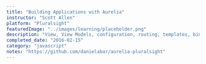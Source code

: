 ```yaml
---
title: "Building Applications with Aurelia"
instructor: "Scott Allen"
platform: "Pluralsight"
featuredImage: "../images/learning/placeholder.png"
description: "View, View Models, configuration, routing, templates, bindings, bundling."
completed_date: "2016-02-15"
category: "javascript"
notes: "https://github.com/danielabar/aurelia-pluralsight"
---
```

